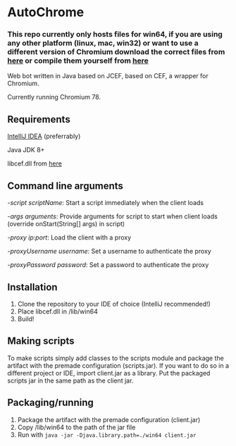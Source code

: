 # AutoChrome
### This repo currently only hosts files for win64, if you are using any other platform (linux, mac, win32) or want to use a different version of Chromium download the correct files from [here](https://github.com/smac89/java-cef-build/releases) or compile them yourself from [here](https://bitbucket.org/chromiumembedded/java-cef/src/master/)
Web bot written in Java based on JCEF, based on CEF, a wrapper for Chromium.

Currently running Chromium 78.

## Requirements
[IntelliJ IDEA](https://www.jetbrains.com/idea/) (preferrably)

Java JDK 8+

libcef.dll from [here](https://github.com/0xdeki/AutoChrome/releases/download/libcef78/libcef.dll)

## Command line arguments
*-script scriptName*: Start a script immediately when the client loads

*-args arguments*: Provide arguments for script to start when client loads (override onStart(String[] args) in script)

*-proxy ip:port*: Load the client with a proxy

*-proxyUsername username*: Set a username to authenticate the proxy

*-proxyPassword password*: Set a password to authenticate the proxy

## Installation
1. Clone the repository to your IDE of choice (IntelliJ recommended!)
2. Place libcef.dll in /lib/win64 
3. Build!

## Making scripts
To make scripts simply add classes to the scripts module and package the artifact with the premade configuration (scripts.jar). If you want to do so in a different project or IDE, import client.jar as a library. Put the packaged scripts jar in the same path as the client jar.

## Packaging/running
1. Package the artifact with the premade configuration (client.jar)
2. Copy /lib/win64 to the path of the jar file
3. Run with `java -jar -Djava.library.path=./win64 client.jar`
